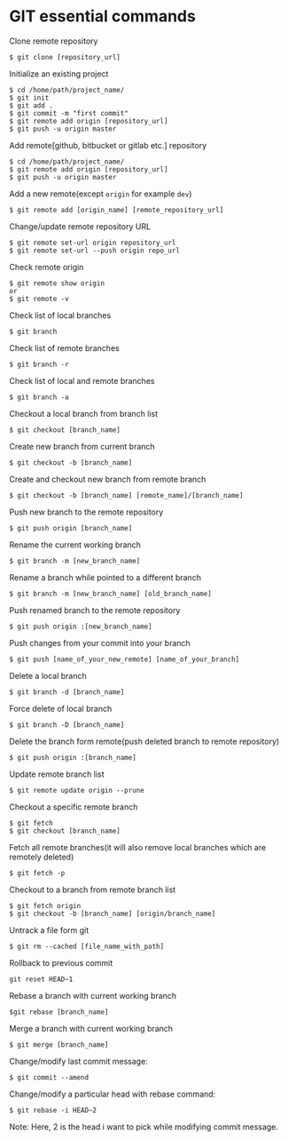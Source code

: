 # GIT essential commands

Clone remote repository
```
$ git clone [repository_url]
```

Initialize an existing project
```
$ cd /home/path/project_name/
$ git init
$ git add .
$ git commit -m "first commit"
$ git remote add origin [repository_url]
$ git push -u origin master
```

Add remote[github, bitbucket or gitlab etc.] repository
```
$ cd /home/path/project_name/
$ git remote add origin [repository_url]
$ git push -u origin master
```

Add a new remote(except ```origin``` for example ```dev```)
```
$ git remote add [origin_name] [remote_repository_url] 
```

Change/update remote repository URL
```
$ git remote set-url origin repository_url
$ git remote set-url --push origin repo_url
```

Check remote origin
```
$ git remote show origin
or 
$ git remote -v
```

Check list of local branches
```
$ git branch
```

Check list of remote branches
```
$ git branch -r
```

Check list of local and remote branches
```
$ git branch -a
```

Checkout a local branch from branch list
```
$ git checkout [branch_name] 
```

Create new branch from current branch
```
$ git checkout -b [branch_name]
```

Create and checkout new branch from remote branch
```
$ git checkout -b [branch_name] [remote_name]/[branch_name]
```

Push new branch to the remote repository
```
$ git push origin [branch_name]
```

Rename the current working branch
```
$ git branch -m [new_branch_name]
```

Rename a branch while pointed to a different branch
```
$ git branch -m [new_branch_name] [old_branch_name]
```

Push renamed branch to the remote repository
```
$ git push origin :[new_branch_name]
```

Push changes from your commit into your branch
```
$ git push [name_of_your_new_remote] [name_of_your_branch]
```

Delete a local branch 
```
$ git branch -d [branch_name]
```

Force delete of local branch
```
$ git branch -D [branch_name]
```

Delete the branch form remote(push deleted branch to remote repository)
```
$ git push origin :[branch_name]
```

Update remote branch list
```
$ git remote update origin --prune
```

Checkout a specific remote branch
```
$ git fetch
$ git checkout [branch_name]
```

Fetch all remote branches(it will also remove local branches which are remotely deleted)
```
$ git fetch -p
```

Checkout to a branch from remote branch list
```
$ git fetch origin
$ git checkout -b [branch_name] [origin/branch_name]
```

Untrack a file form git
```
$ git rm --cached [file_name_with_path]
```

Rollback to previous commit
```
git reset HEAD~1
```

Rebase a branch with current working branch
```
$git rebase [branch_name]
```

Merge a branch with current working branch
```
$ git merge [branch_name]
```

Change/modify last commit message:
```
$ git commit --amend
```

Change/modify a particular head with rebase command:
```
$ git rebase -i HEAD~2
```
Note: Here, 2 is the head i want to pick while modifying commit message.

